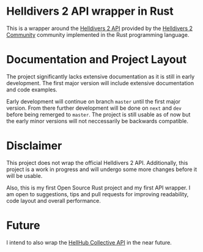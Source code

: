 # Helldivers 2 API wrapper in Rust
This is a wrapper around the [Helldivers 2 API](https://github.com/helldivers-2/api)
provided by the [Helldivers 2 Community](https://github.com/helldivers-2) community implemented 
in the Rust programming language.

# Documentation and Project Layout
The project significantly lacks extensive documentation as it is still in early development.
The first major version will include extensive documentation and code examples.

Early development will continue on branch `master` until the first major version. From there 
further development will be done on `next` and `dev` before being remerged to `master`.
The project is still usable as of now but the early minor versions will not neccessarily be backwards compatible.

# Disclaimer
This project does not wrap the official Helldivers 2 API. Additionally, this project is a work in
progress and will undergo some more changes before it will be usable.

Also, this is my first Open Source Rust project and my first API wrapper. I am open to suggestions, tips 
and pull requests for improving readability, code layout and overall performance.

# Future
I intend to also wrap the [HellHub Collective API](https://github.com/hellhub-collective/api) in the near future.
